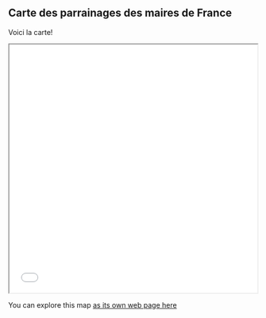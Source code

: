 ## Carte des parrainages des maires de France

Voici la carte!

<iframe src="election_basic_folium_map.html" height="500" width="500"></iframe>

You can explore this map [as its own web page here](election_basic_folium_map.html)
